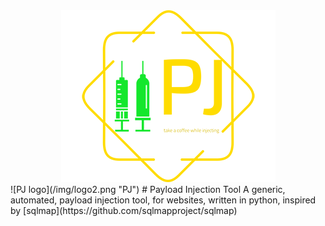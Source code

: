 <div align="center">
  <img src="img/logo2.png"> 
</div>
![PJ logo](/img/logo2.png "PJ")
# Payload Injection Tool
A generic, automated, payload injection tool, for websites, written in python, inspired by [sqlmap](https://github.com/sqlmapproject/sqlmap)
